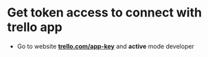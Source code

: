 # Get token access to connect with trello app
- Go to website **[trello.com/app-key](https://trello.com/app-key)** and **active** mode developer